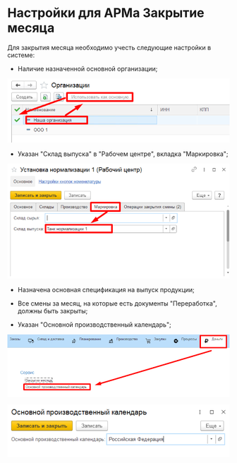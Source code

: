 # Настройки для АРМа Закрытие месяца

Для закрытия месяца необходимо учесть следующие настройки в системе:

- Наличие назначенной основной организации;

[![1][1]][1]

- Указан "Склад выпуска" в "Рабочем центре", вкладка "Маркировка";

[![2][2]][2]

- Назначена основная спецификация на выпуск продукции;

- Все смены за месяц, на которые есть документы "Переработка", должны быть закрыты;

- Указан "Основной производственный календарь";

[![3][3]][3]

[![4][4]][4]

[1]: Settings.assets/1.png
[2]: Settings.assets/2.png
[3]: Settings.assets/3.png
[4]: Settings.assets/4.png
